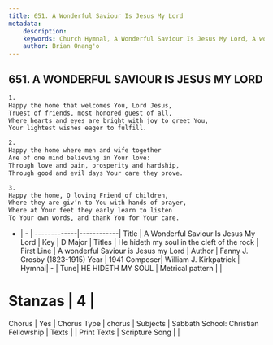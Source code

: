 ```yaml
---
title: 651. A Wonderful Saviour Is Jesus My Lord
metadata:
    description: 
    keywords: Church Hymnal, A Wonderful Saviour Is Jesus My Lord, A wonderful Saviour is Jesus my Lord, He hideth my soul in the cleft of the rock
    author: Brian Onang'o
---
```



## 651. A WONDERFUL SAVIOUR IS JESUS MY LORD

```txt
1.
Happy the home that welcomes You, Lord Jesus,
Truest of friends, most honored guest of all,
Where hearts and eyes are bright with joy to greet You,
Your lightest wishes eager to fulfill.

2.
Happy the home where men and wife together
Are of one mind believing in Your love:
Through love and pain, prosperity and hardship,
Through good and evil days Your care they prove.

3.
Happy the home, O loving Friend of children,
Where they are giv’n to You with hands of prayer,
Where at Your feet they early learn to listen
To Your own words, and thank You for Your care.
```

- |   -  |
-------------|------------|
Title | A Wonderful Saviour Is Jesus My Lord |
Key | D Major |
Titles | He hideth my soul in the cleft of the rock |
First Line | A wonderful Saviour is Jesus my Lord |
Author | Fanny J. Crosby (1823-1915)
Year | 1941
Composer| William J. Kirkpatrick |
Hymnal|  - |
Tune| HE HIDETH MY SOUL |
Metrical pattern | |
# Stanzas | 4 |
Chorus | Yes |
Chorus Type | chorus |
Subjects | Sabbath School: Christian Fellowship |
Texts |  |
Print Texts | 
Scripture Song |  |
  
